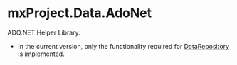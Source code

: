 
# mxProject.Data.AdoNet

ADO.NET Helper Library.

* In the current version, only the functionality required for [DataRepository](https://github.com/mxProject/DataRepository) is implemented.
